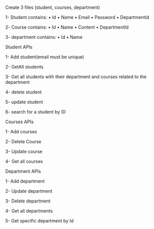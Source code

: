 Create 3 files (student, courses, department) 

1- Student contains: 
• Id 
• Name 
• Email 
• Password 
• DepartmentId 

2- Course contains: 
• Id 
• Name 
• Content 
• DepartmentId 

3- department contains: 
• Id 
• Name 

Student APIs 

1- Add student(email must be unique) 

2- GetAll students 

3- Get all students with their 
department and courses related to the department 

4- delete student 

5- update student 

6- search for a student by ID 


Courses APIs 

1- Add courses  

2- Delete Course 

3- Update course 

4- Get all courses

Department APIs  

1- Add department 

2- Update department 

3- Delete department 

4- Get all departments  

5- Get specific department by Id 
